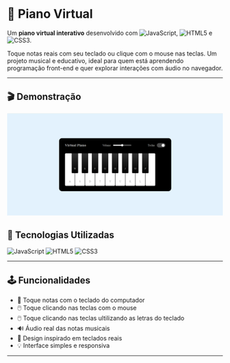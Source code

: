 # 🎹 Piano Virtual

Um **piano virtual interativo** desenvolvido com ![JavaScript](https://img.shields.io/badge/javascript-%23F7DF1E.svg?style=for-the-badge&logo=javascript&logoColor=black), ![HTML5](https://img.shields.io/badge/html5-%23E34F26.svg?style=for-the-badge&logo=html5&logoColor=white) e ![CSS3](https://img.shields.io/badge/css3-%231572B6.svg?style=for-the-badge&logo=css3&logoColor=white). <br> 

Toque notas reais com seu teclado ou clique com o mouse nas teclas. Um projeto musical e educativo, ideal para quem está aprendendo programação front-end e quer explorar interações com áudio no navegador. <br>

---

## 🎬 Demonstração

[![Assista no YouTube](./assets/Piano.png)](https://www.youtube.com/watch?v=24U9t-K1rPU)



## 🚀 Tecnologias Utilizadas

![JavaScript](https://img.shields.io/badge/javascript-%23F7DF1E.svg?style=for-the-badge&logo=javascript&logoColor=black)
![HTML5](https://img.shields.io/badge/html5-%23E34F26.svg?style=for-the-badge&logo=html5&logoColor=white)
![CSS3](https://img.shields.io/badge/css3-%231572B6.svg?style=for-the-badge&logo=css3&logoColor=white)

---

## 🕹️ Funcionalidades

- 🎵 Toque notas com o teclado do computador
- 🖱️ Toque clicando nas teclas com o mouse
- 🖱️ Toque clicando nas teclas ultilizando as letras do teclado
- 🔊 Áudio real das notas musicais
- 🎹 Design inspirado em teclados reais
- 💡 Interface simples e responsiva

---

